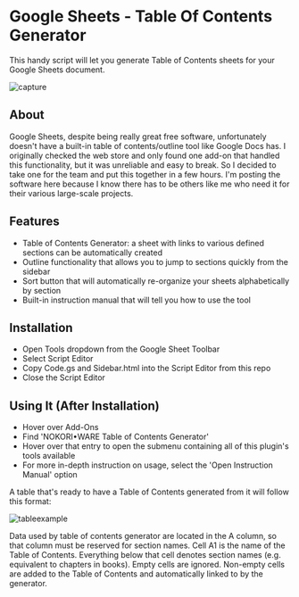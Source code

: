# Google Sheets - Table Of Contents Generator
This handy script will let you generate Table of Contents sheets for your Google Sheets document.

![capture](https://user-images.githubusercontent.com/6147299/51238036-806e7c00-193b-11e9-9b00-f35fb7f5933e.JPG)

## About ##
Google Sheets, despite being really great free software, unfortunately doesn't have a built-in table of contents/outline tool like Google Docs has. I originally checked the web store and only found one add-on that handled this functionality, but it was unreliable and easy to break. So I decided to take one for the team and put this together in a few hours. I'm posting the software here because I know there has to be others like me who need it for their various large-scale projects.

## Features ##
- Table of Contents Generator: a sheet with links to various defined sections can be automatically created
- Outline functionality that allows you to jump to sections quickly from the sidebar
- Sort button that will automatically re-organize your sheets alphabetically by section
- Built-in instruction manual that will tell you how to use the tool

## Installation ##
- Open Tools dropdown from the Google Sheet Toolbar
- Select Script Editor
- Copy Code.gs and Sidebar.html into the Script Editor from this repo
- Close the Script Editor

## Using It (After Installation) ##
- Hover over Add-Ons
- Find 'NOKORI•WARE Table of Contents Generator'
- Hover over that entry to open the submenu containing all of this plugin's tools available
- For more in-depth instruction on usage, select the 'Open Instruction Manual' option

A table that's ready to have a Table of Contents generated from it will follow this format:

![tableexample](https://user-images.githubusercontent.com/6147299/49590311-330cf100-f931-11e8-817c-e83173ba6a6f.JPG)

Data used by table of contents generator are located in the A column, so that column must be reserved for section names. Cell A1 is the name of the Table of Contents. Everything below that cell denotes section names (e.g. equivalent to chapters in books). Empty cells are ignored. Non-empty cells are added to the Table of Contents and automatically linked to by the generator.
